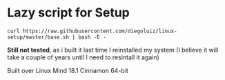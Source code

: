 Lazy script for Setup
=================

```
curl https://raw.githubusercontent.com/diegoluiz/linux-setup/master/base.sh | bash -E -
```


**Still not tested**, as i built it last time I reinstalled my system (I believe it will take a couple of years until I need to resintall it again)

Built over Linux Mind 18.1 Cinnamon 64-bit
